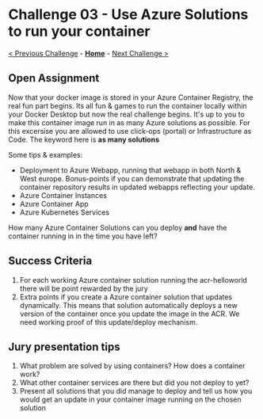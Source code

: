 # Challenge 03 - Use Azure Solutions to run your container

[< Previous Challenge](./Challenge-03.md) - **[Home](../README.md)** - [Next Challenge >](./Challenge-05.md)

## Open Assignment

Now that your docker image is stored in your Azure Container Registry, the real fun part begins. Its all fun & games to run the container locally within your Docker Desktop but now the real challenge begins.
It's up to you to make this container image run in as many Azure solutions as possible. For this excersise you are allowed to use click-ops (portal) or Infrastructure as Code. The keyword here is **as many solutions**

Some tips & examples:
- Deployment to Azure Webapp, running that webapp in both North & West europe. Bonus-points if you can demonstrate that updating the container repository results in updated webapps reflecting your update.
- Azure Container Instances
- Azure Container App
- Azure Kubernetes Services

How many Azure Container Solutions can you deploy **and** have the container running in in the time you have left?

## Success Criteria

1. For each working Azure container solution running the acr-helloworld there will be point rewarded by the jury
2. Extra points if you create a Azure container solution that updates dynamically. This means that solution automatically deploys a new version of the container once you update the image in the ACR. We need working proof of this update/deploy mechanism.

## Jury presentation tips

1. What problem are solved by using containers? How does a container work?
2. What other container services are there but did you not deploy to yet?
3. Present all solutions that you did manage to deploy and tell us how you would get an update in your container image running on the chosen solution